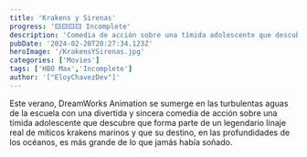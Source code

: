 ```yaml
---
title: 'Krakens y Sirenas'
progress: '🟨🟨🟨🟨 Incomplete'
description: 'Comedia de acción sobre una tímida adolescente que descubre que forma parte de un legendario linaje real'
pubDate: '2024-02-20T20:27:34.123Z'
heroImage: '/KrakensYSirenas.jpg'
categories: ['Movies']
tags: ['HBO Max','Incomplete']
author: '["EloyChavezDev"]'
---
```

Este verano, DreamWorks Animation se sumerge en las turbulentas aguas de la escuela con una divertida y sincera comedia de acción sobre una tímida adolescente que descubre que forma parte de un legendario linaje real de míticos krakens marinos y que su destino, en las profundidades de los océanos, es más grande de lo que jamás había soñado.